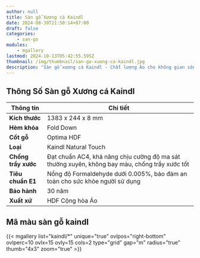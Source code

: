 ```yaml
---
author: null
title: Sàn gỗ Xương cá Kaindl
date: 2024-08-30T21:50:14+07:00
draft: false
categories:
    - san-go
modules:
    - mgallery
lastmod: 2024-10-13T05:42:55.595Z
thumbnail: /img/thumbnail/san-go-xuong-ca-kaindl.jpg
description: "Sàn gỗ xương cá Kaindl - Chất lượng Áo cho không gian sống đẳng cấp. Độ bền cao, chống trầy xước tuyệt vời. Đa dạng màu sắc, phù hợp mọi phong cách. "
---
```

## Thông Số Sàn gỗ Xương cá Kaindl
| **Thông tin**            | **Chi tiết**                                                                                   |
|--------------------------|------------------------------------------------------------------------------------------------|
| **Kích thước**           | 1383 x 244 x 8 mm                                                                              |
| **Hèm khóa**             | Fold Down                                                                                      |
| **Cốt gỗ**               | Optima HDF                                                                                     |
| **Loại**                 | Kaindl Natural Touch                                                                           |
| **Chống trầy xước**      | Đạt chuẩn AC4, khả năng chịu cường độ ma sát thường xuyên, không bay màu, chống trầy xước tốt |
| **Tiêu chuẩn E1**        | Nồng độ Formaldehyde dưới 0.005%, bảo đảm an toàn cho sức khỏe người sử dụng                   |
| **Bảo hành**             | 30 năm                                                                                         |
| **Xuất xứ**              | HDF Cộng hòa Áo                                                                                |


## Mã màu sàn gỗ kaindl

{{< mgallery list="kaindl/*" unique="true" ovlpos="right-bottom" ovlperc=10 ovlx=15 ovly=15 cols=2 type="grid" gap="m" radius="true" thumb="4x3" zoom="true" >}}